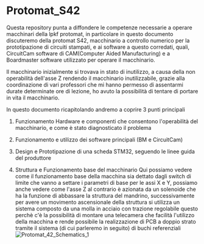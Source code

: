 # Protomat_S42
Questa repository punta a diffondere le competenze necessarie a operare macchinari della lpkf protomat, in particolare in questo documento discuteremo della protomat S42,
macchinario a controllo numerico per la prototipazione di circuiti stampati, e ai software a questo corredati, quali, CircuitCam software di CAM(Computer Aided Manufacturing) e
a Boardmaster software utilizzato per operare il macchinario.

Il macchinario inizialmente si trovava in stato di inutilizzo, a causa della non operabilità dell'asse Z rendendo il macchinario inutilizzabile, grazie alla coordinazione di vari professori
che mi hanno permesso di assentarmi durate determinate ore di lezione, ho avuto la possibilità di tentare di portare in vita il macchinario.

In questo documento ricapitolando andremo a coprire 3 punti principali
1. Funzionamento Hardware e componenti che consentono l'operabilità del macchinario, e come è stato diagnosticato il problema
2. Funzionamento e utilizzo dei software principali (BM e CircuitCam)
3. Design e Prototipazione di una scheda STM32, seguendo le linee guida del produttore

1. Struttura e Funzionamento base del macchinario
   Qui possiamo vedere come il funzionamento base della macchina sia dettato dagli switch di limite che vanno a settare i parametri di base per le assi X e Y, possiamo anche
   vedere come l'asse Z al contrario è azionata da un solenoide che ha la funzione di abbassare la struttura del mandrino, successivamente per avere un movimento ascensionale
   della struttura si utilizza un sistema composto da una molla in acciaio con trazione regolabile questo perchè c'è la possibilità di montare una telecamera che facilità
   l'utilizzo della macchina e rende possibile la realizzazione di PCB a doppio strato tramite il sistema (di cui parleremo in seguito) di buchi referenziali
![Protomat_42_Schematics_1](https://github.com/user-attachments/assets/f49a32e9-4557-433c-9969-6609ffc4387a)


